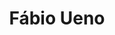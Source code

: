 ---
title: Fábio Ueno
publisher: Fábio Ueno
layout: publisher
twitter: FabioTUeno
github: fabioueno
linkedin: fabio-ueno
description: Sou estudante de Sistemas de Informação e Engenheiro de Software no Elo7. Apaixonado por diversos assuntos envolvendo programação - como arquitetura, boas práticas e design de código -, matemática, economia e empreendedorismo. Gosto de estudar, jogar video-games, sair para correr e fazer trilhas, e viajar!
---